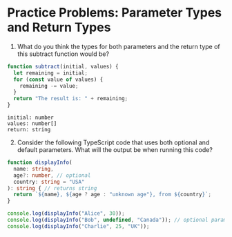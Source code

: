 # Practice Problems: Parameter Types and Return Types

1. What do you think the types for both parameters and the return type of this subtract function would be?

```ts
function subtract(initial, values) {
  let remaining = initial;
  for (const value of values) {
    remaining -= value;
  }
  return "The result is: " + remaining;
}
```

```
initial: number
values: number[]
return: string
```

2. Consider the following TypeScript code that uses both optional and default parameters. What will the output be when running this code?

```ts
function displayInfo(
  name: string,
  age?: number, // optional
  country: string = "USA"
): string { // returns string
  return `${name}, ${age ? age : "unknown age"}, from ${country}`;
}

console.log(displayInfo("Alice", 30));
console.log(displayInfo("Bob", undefined, "Canada")); // optional parameters are of type `type | undefined` (this makes us check for `undefined` values)
console.log(displayInfo("Charlie", 25, "UK"));
```
